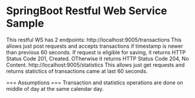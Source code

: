 # SpringBoot Restful Web Service Sample

This restful WS has 2 endpoints:
http://localhost:9005/transactions
This allows just post requests and accepts transactions if timestamp is newer than previous 60 seconds. If request is eligible for saving, it returns HTTP Status Code 201, Created. OTherwise it returns HTTP Status Code 204, No Content.
http://localhost:9005/statistics
This allows just get requests and returns statictics of transactions came at last 60 seconds.

=== Assumptions ===
Transaction and statistics operations are done on middle of day at the same calendar day.
